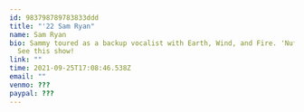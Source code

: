 ```yaml
---
id: 983798789783833ddd
title: "'22 Sam Ryan"
name: Sam Ryan
bio: Sammy toured as a backup vocalist with Earth, Wind, and Fire. 'Nuff said.
  See this show!
link: ""
time: 2021-09-25T17:08:46.538Z
email: ""
venmo: ???
paypal: ???
---
```

